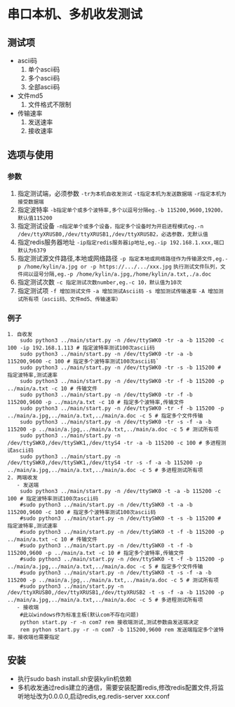 串口本机、多机收发测试
=============

## 测试项
  * ascii码
      1. 单个ascii码
      2. 多个ascii码
      3. 全部ascii码
  * 文件md5
      1. 文件格式不限制
  * 传输速率
      1. 发送速率
      2. 接收速率

## 选项与使用
### 参数
  1. 指定测试端，必须参数
    `-tr为本机自收发测试`
    `-t指定本机为发送数据端`
    `-r指定本机为接受数据端`
  2. 指定波特率
    `-b指定单个或多个波特率,多个以逗号分隔eg.-b 115200,9600,19200，默认值115200`
  3. 指定测试设备
    `-n指定单个或多个设备，指定多个设备时为开启进程模式eg.-n /dev/ttyXRUSB0,/dev/ttyXRUSB1,/dev/ttyXRUSB2，必选参数，无默认值`
  4. 指定redis服务器地址
    `-ip指定redis服务器ip地址,eg.-ip 192.168.1.xxx,端口默认为6379`
  5. 指定测试源文件路径,本地或网络路径
    `-p 指定本地或网络路径作为传输源文件,eg.-p /home/kylin/a.jpg or -p https://.../.../xxx.jpg`
    `执行测试文件队列，文件间以逗号分隔,eg.-p /home/kylin/a.jpg,/home/kylin/a.txt,./a.doc`
  6. 指定测试次数
    `-c 指定测试次数number,eg.-c 10，默认值为10次`
  7. 指定测试项
     `-f 增加测试文件`
     `-a 增加测试Ascii码`
     `-s 增加测试传输速率`
     `-A 增加测试所有项（ascii码、文件md5、传输速率）`

### 例子
    1. 自收发
        sudo python3 ../main/start.py -n /dev/ttySWK0 -tr -a -b 115200 -c 100 -ip 192.168.1.113 # 指定波特率测试100次ascii码
        sudo python3 ../main/start.py -n /dev/ttySWK0 -tr -a -b 115200,9600 -c 100 # 指定多个波特率测试100次ascii码`
        sudo python3 ../main/start.py -n /dev/ttySWK0 -tr -s -b 115200 # 指定波特率,测试速率
        sudo python3 ../main/start.py -n /dev/ttySWK0 -tr -f -b 115200 -p ../main/a.txt -c 10 # 传输文件
        sudo python3 ../main/start.py -n /dev/ttySWK0 -tr -f -b 115200,9600 -p ../main/a.txt -c 10 # 指定多个波特率,传输文件
        sudo python3 ../main/start.py -n /dev/ttySWK0 -tr -f -b 115200 -p ../main/a.jpg,../main/a.txt,../main/a.doc -c 5 # 指定多个文件传输
        sudo python3 ../main/start.py -n /dev/ttySWK0 -tr -s -f -a -b 115200 -p ../main/a.jpg,../main/a.txt,../main/a.doc -c 5 # 测试所有项
        sudo python3 ../main/start.py -n /dev/ttySWK0,/dev/ttySWK1,/dev/ttyS4 -tr -a -b 115200 -c 100 # 多进程测试ascii码
        sudo python3 ../main/start.py -n /dev/ttySWK0,/dev/ttySWK1,/dev/ttyS4 -tr -s -f -a -b 115200 -p ../main/a.jpg,../main/a.txt,../main/a.doc -c 5 # 多进程测试所有项
    2. 两端收发
       - 发送端
        sudo python3 ../main/start.py -n /dev/ttySWK0 -t -a -b 115200 -c 100 # 指定波特率测试100次ascii码
        #sudo python3 ../main/start.py -n /dev/ttySWK0 -t -a -b 115200,9600 -c 100 # 指定多个波特率测试100次ascii码
        #sudo python3 ../main/start.py -n /dev/ttySWK0 -t -s -b 115200 # 指定波特率,测试速率
        #sudo python3 ../main/start.py -n /dev/ttySWK0 -t -f -b 115200 -p ../main/a.txt -c 10 # 传输文件
        #sudo python3 ../main/start.py -n /dev/ttySWK0 -t -f -b 115200,9600 -p ../main/a.txt -c 10 # 指定多个波特率,传输文件
        #sudo python3 ../main/start.py -n /dev/ttySWK0 -t -f -b 115200 -p ../main/a.jpg,../main/a.txt,../main/a.doc -c 5 # 指定多个文件传输
        #sudo python3 ../main/start.py -n /dev/ttySWK0 -t -s -f -a -b 115200 -p ../main/a.jpg,../main/a.txt,../main/a.doc -c 5 # 测试所有项
        #sudo python3 ../main/start.py -n /dev/ttyXRUSB0,/dev/ttyXRUSB1,/dev/ttyXRUSB2 -t -s -f -a -b 115200 -p ../main/a.jpg,../main/a.txt,../main/a.doc -c 5 # 多进程测试所有项
       - 接收端
        #此以windows作为标准主板(默认com不存在问题)
        python start.py -r -n com7 rem 接收端测试,测试参数由发送端决定
        rem python start.py -r -n com7 -b 115200,9600 rem 发送端指定多个波特率，接收端也需要指定
   
## 安装
   * 执行sudo bash install.sh安装kylin机依赖
   * 多机收发通过redis建立的通信，需要安装配置redis,修改redis配置文件,将监听地址改为0.0.0.0,启动redis,eg.redis-server xxx.conf 
